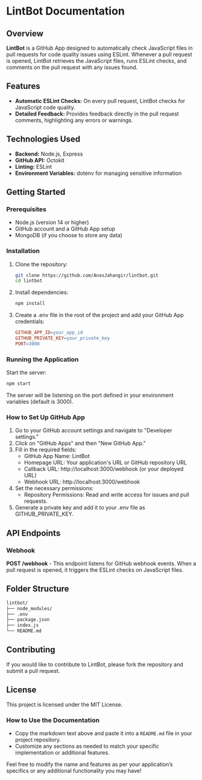 
# LintBot Documentation

## Overview
**LintBot** is a GitHub App designed to automatically check JavaScript files in pull requests for code quality issues using ESLint. Whenever a pull request is opened, LintBot retrieves the JavaScript files, runs ESLint checks, and comments on the pull request with any issues found.

## Features
- **Automatic ESLint Checks:** On every pull request, LintBot checks for JavaScript code quality.
- **Detailed Feedback:** Provides feedback directly in the pull request comments, highlighting any errors or warnings.

## Technologies Used
- **Backend:** Node.js, Express
- **GitHub API:** Octokit
- **Linting:** ESLint
- **Environment Variables:** dotenv for managing sensitive information

## Getting Started

### Prerequisites
- Node.js (version 14 or higher)
- GitHub account and a GitHub App setup
- MongoDB (if you choose to store any data)

### Installation
1. Clone the repository:
   ```bash
   git clone https://github.com/AnasJahangir/lintbot.git
   cd lintbot
   ```
2. Install dependencies:
   ```bash
   npm install
   ```
3. Create a .env file in the root of the project and add your GitHub App credentials:
   ```makefile
   GITHUB_APP_ID=your_app_id
   GITHUB_PRIVATE_KEY=your_private_key
   PORT=3000
   ```

### Running the Application
Start the server:
   ```bash
   npm start
   ```
The server will be listening on the port defined in your environment variables (default is 3000).

### How to Set Up GitHub App
1. Go to your GitHub account settings and navigate to "Developer settings."
2. Click on "GitHub Apps" and then "New GitHub App."
3. Fill in the required fields:
   - GitHub App Name: LintBot
   - Homepage URL: Your application's URL or GitHub repository URL
   - Callback URL: http://localhost:3000/webhook (or your deployed URL)
   - Webhook URL: http://localhost:3000/webhook
4. Set the necessary permissions:
   - Repository Permissions: Read and write access for issues and pull requests.
5. Generate a private key and add it to your .env file as GITHUB_PRIVATE_KEY.

## API Endpoints
### Webhook
**POST /webhook** - This endpoint listens for GitHub webhook events. When a pull request is opened, it triggers the ESLint checks on JavaScript files.

## Folder Structure
```bash
lintbot/
├── node_modules/
├── .env
├── package.json
├── index.js
└── README.md
```

## Contributing
If you would like to contribute to LintBot, please fork the repository and submit a pull request.

## License
This project is licensed under the MIT License.

### How to Use the Documentation
- Copy the markdown text above and paste it into a `README.md` file in your project repository.
- Customize any sections as needed to match your specific implementation or additional features.

Feel free to modify the name and features as per your application’s specifics or any additional functionality you may have!
